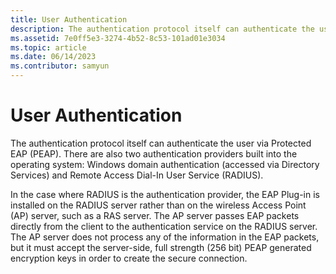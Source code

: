 ```yaml
---
title: User Authentication
description: The authentication protocol itself can authenticate the user via Protected EAP (PEAP).
ms.assetid: 7e0ff5e3-3274-4b52-8c53-101ad01e3034
ms.topic: article
ms.date: 06/14/2023
ms.contributor: samyun
---
```


# User Authentication

The authentication protocol itself can authenticate the user via Protected EAP (PEAP). There are also two authentication providers built into the operating system: Windows domain authentication (accessed via Directory Services) and Remote Access Dial-In User Service (RADIUS).

In the case where RADIUS is the authentication provider, the EAP Plug-in is installed on the RADIUS server rather than on the wireless Access Point (AP) server, such as a RAS server. The AP server passes EAP packets directly from the client to the authentication service on the RADIUS server. The AP server does not process any of the information in the EAP packets, but it must accept the server-side, full strength (256 bit) PEAP generated encryption keys in order to create the secure connection.
